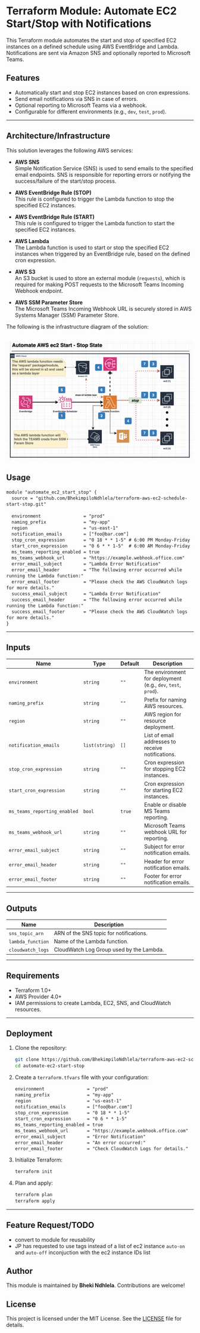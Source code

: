 # Terraform Module: Automate EC2 Start/Stop with Notifications

This Terraform module automates the start and stop of specified EC2 instances on a defined schedule using AWS EventBridge and Lambda. Notifications are sent via Amazon SNS and optionally reported to Microsoft Teams.

## Features

- Automatically start and stop EC2 instances based on cron expressions.
- Send email notifications via SNS in case of errors.
- Optional reporting to Microsoft Teams via a webhook.
- Configurable for different environments (e.g., `dev`, `test`, `prod`).

---

## Architecture/Infrastructure
This solution leverages the following AWS services:

- **AWS SNS**  
  Simple Notification Service (SNS) is used to send emails to the specified email endpoints. SNS is responsible for reporting errors or notifying the success/failure of the start/stop process.

- **AWS EventBridge Rule (STOP)**  
  This rule is configured to trigger the Lambda function to stop the specified EC2 instances.

- **AWS EventBridge Rule (START)**  
  This rule is configured to trigger the Lambda function to start the specified EC2 instances.

- **AWS Lambda**  
  The Lambda function is used to start or stop the specified EC2 instances when triggered by an EventBridge rule, based on the defined cron expression.

- **AWS S3**  
  An S3 bucket is used to store an external module (`requests`), which is required for making POST requests to the Microsoft Teams Incoming Webhook endpoint.

- **AWS SSM Parameter Store**  
  The Microsoft Teams Incoming Webhook URL is securely stored in AWS Systems Manager (SSM) Parameter Store.


The following is the infrastructure diagram of the solution:


![Project Architecture](./../../infra-documentation/infra-diagram.png "Architecture Overview")
---
## Usage

```hcl
module "automate_ec2_start_stop" {
  source = "github.com/BhekimpiloNdhlela/terraform-aws-ec2-schedule-start-stop.git"

  environment                = "prod"
  naming_prefix              = "my-app"
  region                     = "us-east-1"
  notification_emails        = ["foo@bar.com"]
  stop_cron_expression       = "0 18 * * 1-5" # 6:00 PM Monday-Friday
  start_cron_expression      = "0 6 * * 1-5"  # 6:00 AM Monday-Friday
  ms_teams_reporting_enabled = true
  ms_teams_webhook_url       = "https://example.webhook.office.com"
  error_email_subject        = "Lambda Error Notification"
  error_email_header         = "The following error occurred while running the Lambda function:"
  error_email_footer         = "Please check the AWS CloudWatch logs for more details."
  success_email_subject      = "Lambda Error Notification"
  success_email_header       = "The following error occurred while running the Lambda function:"
  success_email_footer       = "Please check the AWS CloudWatch logs for more details."
}
```

---

## Inputs

| Name                         | Type           | Default | Description                                                   |
| ---------------------------- | -------------- | ------- | ------------------------------------------------------------- |
| `environment`                | `string`       | `""`    | The environment for deployment (e.g., `dev`, `test`, `prod`). |
| `naming_prefix`              | `string`       | `""`    | Prefix for naming AWS resources.                              |
| `region`                     | `string`       | `""`    | AWS region for resource deployment.                           |
| `notification_emails`        | `list(string)` | `[]`    | List of email addresses to receive notifications.             |
| `stop_cron_expression`       | `string`       | `""`    | Cron expression for stopping EC2 instances.                   |
| `start_cron_expression`      | `string`       | `""`    | Cron expression for starting EC2 instances.                   |
| `ms_teams_reporting_enabled` | `bool`         | `true`  | Enable or disable MS Teams reporting.                         |
| `ms_teams_webhook_url`       | `string`       | `""`    | Microsoft Teams webhook URL for reporting.                    |
| `error_email_subject`        | `string`       | `""`    | Subject for error notification emails.                        |
| `error_email_header`         | `string`       | `""`    | Header for error notification emails.                         |
| `error_email_footer`         | `string`       | `""`    | Footer for error notification emails.                         |

---

## Outputs

| Name              | Description                              |
| ----------------- | ---------------------------------------- |
| `sns_topic_arn`   | ARN of the SNS topic for notifications.  |
| `lambda_function` | Name of the Lambda function.             |
| `cloudwatch_logs` | CloudWatch Log Group used by the Lambda. |

---

## Requirements

- Terraform 1.0+
- AWS Provider 4.0+
- IAM permissions to create Lambda, EC2, SNS, and CloudWatch resources.

---

## Deployment

1. Clone the repository:

   ```bash
   git clone https://github.com/BhekimpiloNdhlela/terraform-aws-ec2-schedule-start-stop.git
   cd automate-ec2-start-stop
   ```

2. Create a `terraform.tfvars` file with your configuration:

   ```hcl
   environment                = "prod"
   naming_prefix              = "my-app"
   region                     = "us-east-1"
   notification_emails        = ["foo@bar.com"]
   stop_cron_expression       = "0 18 * * 1-5"
   start_cron_expression      = "0 6 * * 1-5"
   ms_teams_reporting_enabled = true
   ms_teams_webhook_url       = "https://example.webhook.office.com"
   error_email_subject        = "Error Notification"
   error_email_header         = "An error occurred:"
   error_email_footer         = "Check CloudWatch Logs for details."
   ```

3. Initialize Terraform:

   ```bash
   terraform init
   ```

4. Plan and apply:
   ```bash
   terraform plan
   terraform apply
   ```

---

## Feature Request/TODO
- convert to module for reusability
- JP has requested to use tags instead of a list of ec2 instance `auto-on` and `auto-off` inconjuction with the ec2 instance IDs list

## Author

This module is maintained by **Bheki Ndhlela**. Contributions are welcome!

## License

This project is licensed under the MIT License. See the [LICENSE](LICENSE) file for details.